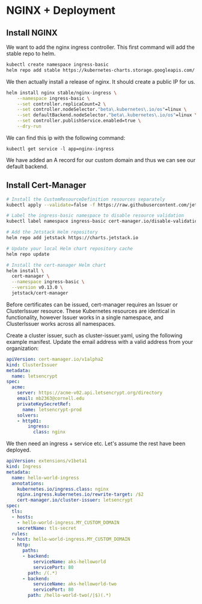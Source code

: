# NGINX + Deployment

## Install NGINX
We want to add the nginx ingress controller. This first command will add the
stable repo to helm.

```bash
kubectl create namespace ingress-basic
helm repo add stable https://kubernetes-charts.storage.googleapis.com/
```

We then actually install a release of nginx. It should create a public IP for
us.
```bash
helm install nginx stable/nginx-ingress \
    --namespace ingress-basic \
    --set controller.replicaCount=2 \
    --set controller.nodeSelector."beta\.kubernetes\.io/os"=linux \
    --set defaultBackend.nodeSelector."beta\.kubernetes\.io/os"=linux \
    --set controller.publishService.enabled=true \
    --dry-run 
```

We can find this ip with the following command:
```
kubectl get service -l app=nginx-ingress
```

We have added an A record for our custom domain and thus we can see our
default backend.

## Install Cert-Manager

```bash
# Install the CustomResourceDefinition resources separately
kubectl apply --validate=false -f https://raw.githubusercontent.com/jetstack/cert-manager/release-0.13/deploy/manifests/00-crds.yaml

# Label the ingress-basic namespace to disable resource validation
kubectl label namespace ingress-basic cert-manager.io/disable-validation=true

# Add the Jetstack Helm repository
helm repo add jetstack https://charts.jetstack.io

# Update your local Helm chart repository cache
helm repo update

# Install the cert-manager Helm chart
helm install \
  cert-manager \
  --namespace ingress-basic \
  --version v0.13.0 \
  jetstack/cert-manager
```

Before certificates can be issued, cert-manager requires an Issuer or ClusterIssuer resource. These Kubernetes resources are identical in functionality, however Issuer works in a single namespace, and ClusterIssuer works across all namespaces.

Create a cluster issuer, such as cluster-issuer.yaml, using the following example manifest. Update the email address with a valid address from your organization:

```yaml
apiVersion: cert-manager.io/v1alpha2
kind: ClusterIssuer
metadata:
  name: letsencrypt
spec:
  acme:
    server: https://acme-v02.api.letsencrypt.org/directory
    email: mb2363@cornell.edu
    privateKeySecretRef:
      name: letsencrypt-prod
    solvers:
    - http01:
        ingress:
          class: nginx
```

We then need an ingress + service etc. Let's assume the rest have been deployed.

```yaml
apiVersion: extensions/v1beta1
kind: Ingress
metadata:
  name: hello-world-ingress
  annotations:
    kubernetes.io/ingress.class: nginx
    nginx.ingress.kubernetes.io/rewrite-target: /$2
    cert-manager.io/cluster-issuer: letsencrypt
spec:
  tls:
  - hosts:
    - hello-world-ingress.MY_CUSTOM_DOMAIN
    secretName: tls-secret
  rules:
  - host: hello-world-ingress.MY_CUSTOM_DOMAIN
    http:
      paths:
      - backend:
          serviceName: aks-helloworld
          servicePort: 80
        path: /(.*)
      - backend:
          serviceName: aks-helloworld-two
          servicePort: 80
        path: /hello-world-two(/|$)(.*)
```